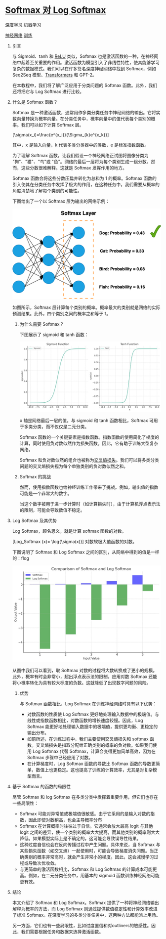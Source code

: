 # [Softmax 对 Log Softmax](https://www.baeldung.com/cs/softmax-vs-log-softmax)

[深度学习](https://www.baeldung.com/cs/category/ai/deep-learning) [机器学习](https://www.baeldung.com/cs/category/ai/ml)

[神经网络](https://www.baeldung.com/cs/tag/neural-networks) [训练](https://www.baeldung.com/cs/tag/training)

1. 引言

    与 Sigmoid、tanh 和 [ReLU](https://www.baeldung.com/cs/relu-vs-leakyrelu-vs-prelu) 类似，Softmax 也是激活函数的一种，在神经网络中起着至关重要的作用。激活函数为模型引入了非线性特性，使其能够学习复杂的数据模式。我们可以在许多签名深度神经网络中找到 Softmax，例如 Seq2Seq 模型、[Transformers](https://www.baeldung.com/cs/rnns-transformers-nlp#what-are-transformers) 和 GPT-2。

    在本教程中，我们将了解广泛应用于分类问题的 Softmax 函数。此外，我们还将把它与 Log Softmax 进行比较。

2. 什么是 Softmax 函数？

    Softmax 是一种激活函数，通常用作多类分类任务中神经网络的输出。它将实数向量转换为概率向量。在分类任务中，概率向量中的值代表每个类别的概率。我们可以如下计算 Softmax 层。

    \[\sigma(x_i)=\frac{e^{x_i}}{\Sigma_{k}e^{x_k}}\]

    其中，x 是输入向量，k 代表多类分类器中的类数，e 是标准指数函数。

    为了理解 Softmax 函数，让我们假设一个神经网络正试图将图像分类为 "狗"、"猫"、"鸟"或 "鱼"。网络的最后一层将为每个类别生成一组分数。然而，这些分数很难解释。这就是 Softmax 发挥作用的地方。

    Softmax 函数会将这些分数压扁并转化为总和为 1 的概率。Softmax 函数的引入使其在分类任务中发挥了极大的作用，在这种任务中，我们需要从概率的角度清楚地了解每个类别的可能性。

    下图给出了一个以 Softmax 层为输出的网络示例：

    ![Softmax2](pic/softmax-2.webp)

    如图所示，Softmax 层计算每个类别的概率。概率最大的类别就是网络的实际预测结果。此外，四个类别之间的概率之和等于 1。

    1. 为什么需要 Softmax？

        下图展示了 sigmoid 和 tanh 函数：

        ![1701792240824](pic/1701792240824.jpg)

        x 轴是网络最后一层的值。与 sigmoid 和 tanh 函数相比，Softmax 可用于多类分类，而不仅仅是二元分类。

        Softmax 函数的一个关键要素是指数函数。指数函数的使用简化了梯度的计算，同时使用负对数似然作为损失函数。因此，它有助于训练大型复杂网络。

        Softmax 和负对数似然的组合也被称为[交叉熵损失](https://www.baeldung.com/cs/cross-entropy#1-cross-entropy-as-a-loss-function)。我们可以将多类分类问题的交叉熵损失视为每个单独类别的负对数似然之和。

    2. Softmax 的挑战

        然而，使用指数函数也给神经训练工作带来了挑战。例如，输出值的指数可能是一个非常大的数字。

        当这个数字被用于进一步计算时（如计算损失时），由于计算机浮点表示法的限制，可能会导致数值不稳定。

3. Log Softmax 及其优势

    Log Softmax，顾名思义，就是计算 softmax 函数的对数。

    \[Log\_Softmax (x)= \log{\sigma(x)}\] 对数软极大值函数的对数。

    下图说明了 Softmax 和 Log Softmax 之间的区别，从网络中得到的值是一样的：flog

    ![1701797520117.jpg](pic/1701797520117.jpg)

    从图中我们可以看到，取 Softmax 对数的过程将大数转换成了更小的规模。此外，概率有时会非常小，超出浮点表示法的限制。应用对数 Softmax 还能将小概率转化为具有较大标度的负数。这就降低了出现数字问题的风险。

     1. 优势

        与 Softmax 函数相比，Log Softmax 在训练神经网络时具有以下优势：

        - 对数函数的性质使 Log Softmax 更好地处理输入数据中的极端值。与线性或指数函数相比，对数函数的增长速度较慢。因此，Log Softmax 能更好地处理输入数据中的极端值，提供更均衡、更稳定的输出分布。
        - 如前所述，在训练过程中，我们主要使用交叉熵损失和 softmax 函数。交叉熵损失是指取分配给正确类别的概率的负对数。如果我们使用 Log Softmax 代替 Softmax，计算会变得更加简单高效，因为在 Softmax 步骤中已经应用了对数。
        - 在计算梯度时，Log Softmax 函数的导数比 Softmax 函数的导数更简单，数值上也更稳定。这也提高了训练的计算效率，尤其是对复杂模型而言。

4. 基于 Softmax 的函数的局限性

    尽管 Softmax 和 log Softmax 在多类分类中发挥着重要作用，但它们也存在一些局限性：

    - Softmax 可能对异常值或极端值很敏感。由于它采用的是输入对数的指数，因此即使对数稍高，也会主导概率分布
    - Softmax 在计算概率时往往过于自信。它通常会放大最高 logit 与其他 logit 之间的差异，使一个类别的概率大大提高，而其他类别的概率则大大降低。如果模型实际上是不确定的，这可能会导致误导性结果。
    - 这种过度自信也会在反向传播过程中产生问题。具体来说，当 Softmax 与某些损失函数（如交叉熵）一起使用时，可能会导致梯度消失问题。当正确类别的概率非常高时，就会产生非常小的梯度。因此，这会减慢学习过程或导致次优收敛。
    - 与更简单的激活函数相比，Softmax 和 Log Softmax 的计算成本可能更高。例如，在二元分类任务中，用基本的 sigmoid 函数训练神经网络可能更有效。

5. 结论

    本文介绍了 Softmax 和 Log Softmax。Softmax 提供了一种将神经网络输出解释为概率的方法，而 Log Softmax 则通过提供数值稳定性和计算效率改进了标准 Softmax。在深度学习的多类分类任务中，这两种方法都能派上用场。

    另一方面，它们也有一些局限性，比如过度置信和对outliners的敏感性。因此，我们需要根据任务和数据来选择激活函数。
